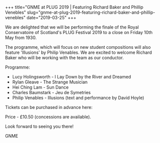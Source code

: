 +++
title="GNME at PLUG 2019 | Featuring Richard Baker and Phillip Venebles"
slug="gnme-at-plug-2019-featuring-richard-baker-and-phillip-venebles"
date="2019-03-25"
+++

We are delighted that we will be performing the finale of the Royal Conservatoire of Scotland's PLUG Festival 2019 to a close on Friday 10th May from 1930.

The programme, which will focus on new student compositions will also feature 'Illusions' by Philip Venables. We are excited to welcome Richard Baker who will be working with the team as our conductor.

Programme:

* Lucy Holingsworth - I Lay Down by the River and Dreamed
* Rylan Gleave - The Strange Musician
* Hei Ching Lam - Sun Dance
* Charles Baumstark - Jeu de Symetries
* Philip Venables - Illusions (text and performance by David Hoyle)

Tickets can be purchased in advance here:

Price - £10.50 (concessions are available).

Look forward to seeing you there!

GNME
